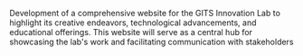 Development of a comprehensive website for the GITS Innovation Lab to highlight 
its creative endeavors, technological advancements, and educational offerings. This 
website will serve as a central hub for showcasing the lab's work and facilitating 
communication with stakeholders
